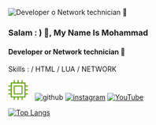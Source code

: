 ![Developer o Network technician 👾](https://c4.wallpaperflare.com/wallpaper/133/969/139/artwork-nature-landscape-fantasy-art-wallpaper-preview.jpg)

### Salam : ) 👋, My Name Is Mohammad
#### Developer or Network technician 👾

Skills : / HTML / LUA / NETWORK

[<img src='https://raw.githubusercontent.com/acervenky/animated-github-badges/master/assets/devbadge.gif' width='40' height='40'></a> <img src='https://cdn.jsdelivr.net/npm/simple-icons@3.0.1/icons/github.svg' alt='github' height='40'>](https://github.com/0217373)  [<img src='https://cdn.jsdelivr.net/npm/simple-icons@3.0.1/icons/instagram.svg' alt='instagram' height='40'>](https://www.instagram.com/moghadami0217373/)  [<img src='https://cdn.jsdelivr.net/npm/simple-icons@3.0.1/icons/youtube.svg' alt='YouTube' height='40'>](https://www.youtube.com/channel/@hcr-ir3154)  

<a href='https://docs.github.com/en/developers'>

[![Top Langs](https://github-readme-stats.vercel.app/api/top-langs/?username=0217373)](https://github.com/anuraghazra/github-readme-stats)
